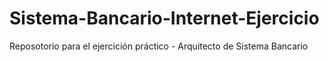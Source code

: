 # Sistema-Bancario-Internet-Ejercicio
Reposotorio para el ejercición práctico - Arquitecto de Sistema Bancario 

